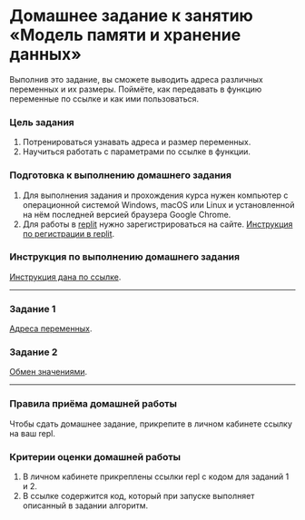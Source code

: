 # Домашнее задание к занятию «Модель памяти и хранение данных»

Выполнив это задание, вы сможете выводить адреса различных переменных и их размеры. Поймёте, как передавать в функцию переменные по ссылке и как ими пользоваться.

### Цель задания

1. Потренироваться узнавать адреса и размер переменных.
2. Научиться работать с параметрами по ссылке в функции.

### Подготовка к выполнению домашнего задания

1. Для выполнения задания и прохождения курса нужен компьютер с операционной системой Windows, macOS или Linux и установленной на нём последней версией браузера Google Chrome.
2. Для работы в [replit](https://replit/) нужно зарегистрироваться на сайте. [Инструкция по регистрации в replit](https://github.com/netology-code/cpps-homeworks/tree/main/common/replit).

### Инструкция по выполнению домашнего задания

[Инструкция дана по ссылке](https://github.com/netology-code/cpps-homeworks/tree/main/common).

------

### Задание 1

[Адреса переменных](01).

### Задание 2

[Обмен значениями](02).

------

### Правила приёма домашней работы

Чтобы сдать домашнее задание, прикрепите в личном кабинете ссылку на ваш repl.

### Критерии оценки домашней работы

1. В личном кабинете прикреплены ссылки repl с кодом для заданий 1 и 2.
2. В ссылке содержится код, который при запуске выполняет описанный в задании алгоритм.


